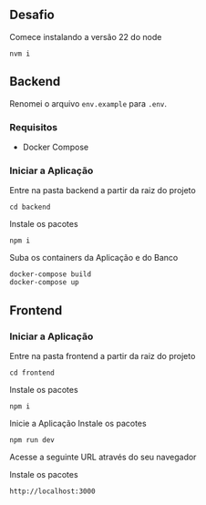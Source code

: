 ## Desafio


Comece instalando a versão 22 do node
```
nvm i
```

## Backend

Renomei o arquivo `env.example` para `.env`.

### Requisitos
- Docker Compose

### Iniciar a Aplicação

Entre na pasta backend a partir da raiz do projeto
```
cd backend
```

Instale os pacotes

```
npm i
```

Suba os containers da Aplicação e do Banco

```
docker-compose build
docker-compose up
```

## Frontend

### Iniciar a Aplicação

Entre na pasta frontend a partir da raiz do projeto
```
cd frontend
```


Instale os pacotes

```
npm i
```

Inicie a Aplicação
Instale os pacotes


```
npm run dev
```

Acesse a seguinte URL através do seu navegador

Instale os pacotes

```
http://localhost:3000
```